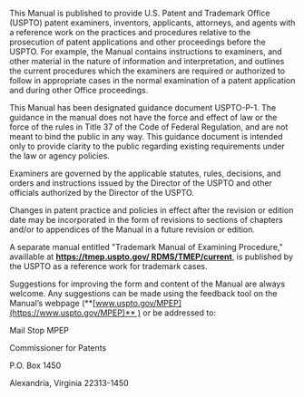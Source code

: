 This Manual is published to provide U.S. Patent and Trademark Office (USPTO) patent examiners, inventors, applicants, attorneys, and agents with a reference work on the practices and procedures relative to the prosecution of patent applications and other proceedings before the USPTO. For example, the Manual contains instructions to examiners, and other material in the nature of information and interpretation, and outlines the current procedures which the examiners are required or authorized to follow in appropriate cases in the normal examination of a patent application and during other Office proceedings.

This Manual has been designated guidance document USPTO-P-1. The guidance in the manual does not have the force and effect of law or the force of the rules in Title 37 of the Code of Federal Regulation, and are not meant to bind the public in any way. This guidance document is intended only to provide clarity to the public regarding existing requirements under the law or agency policies.

Examiners are governed by the applicable statutes, rules, decisions, and orders and instructions issued by the Director of the USPTO and other officials authorized by the Director of the USPTO.

Changes in patent practice and policies in effect after the revision or edition date may be incorporated in the form of revisions to sections of chapters and/or to appendices of the Manual in a future revision or edition.

A separate manual entitled "Trademark Manual of Examining Procedure," availlable at **[https://tmep.uspto.gov/ RDMS/TMEP/current](https://tmep.uspto.gov/RDMS/TMEP/current)**, is published by the USPTO as a reference work for trademark cases.

Suggestions for improving the form and content of the Manual are always welcome. Any suggestions can be made using the feedback tool on the Manual’s webpage (**[www.uspto.gov/MPEP](https://www.uspto.gov/MPEP)** ) or be addressed to:

Mail Stop MPEP

Commissioner for Patents

P.O. Box 1450

Alexandria, Virginia 22313-1450